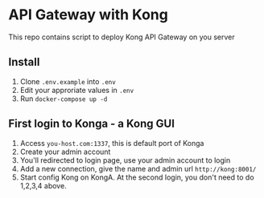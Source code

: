 # API Gateway with Kong

This repo contains script to deploy Kong API Gateway on you server

## Install

1. Clone `.env.example` into `.env`
2. Edit your approriate values in `.env`
3. Run `docker-compose up -d`

## First login to Konga - a Kong GUI

1. Access `you-host.com:1337`, this is default port of Konga
2. Create your admin account
3. You'll redirected to login page, use your admin account to login
4. Add a new connection, give the name and admin url `http://kong:8001/`
5. Start config Kong on KongA. At the second login, you don't need to do 1,2,3,4 above.